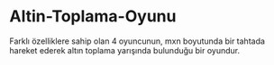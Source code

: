 # Altin-Toplama-Oyunu
Farklı özelliklere sahip olan 4 oyuncunun, mxn boyutunda bir tahtada hareket ederek altın toplama yarışında bulunduğu bir oyundur.
